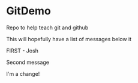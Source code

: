 # GitDemo
Repo to help teach git and github

This will hopefully have a list of messages below it

FIRST - Josh

Second message

I'm a change!